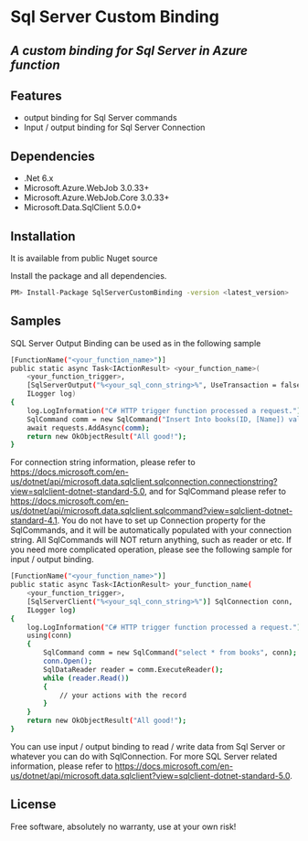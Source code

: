 ﻿# Sql Server Custom Binding
## _A custom binding for Sql Server in Azure function_
## Features

- output binding for Sql Server commands
- Input / output binding for Sql Server Connection
## Dependencies
- .Net 6.x
- Microsoft.Azure.WebJob 3.0.33+
- Microsoft.Azure.WebJob.Core 3.0.33+
- Microsoft.Data.SqlClient 5.0.0+

## Installation

It is available from public Nuget source

Install the package and all dependencies.

```sh
PM> Install-Package SqlServerCustomBinding -version <latest_version>
```

## Samples

SQL Server Output Binding can be used as in the following sample

```sh
[FunctionName("<your_function_name>")]
public static async Task<IActionResult> <your_function_name>(
    <your_function_trigger>,
    [SqlServerOutput("%<your_sql_conn_string>%", UseTransaction = false)] IAsyncCollector<SqlCommand> requests,
    ILogger log)
{
    log.LogInformation("C# HTTP trigger function processed a request.");
    SqlCommand comm = new SqlCommand("Insert Into books(ID, [Name]) values(2, 'book2')");
    await requests.AddAsync(comm);
    return new OkObjectResult("All good!");
}
```

For connection string information, please refer to https://docs.microsoft.com/en-us/dotnet/api/microsoft.data.sqlclient.sqlconnection.connectionstring?view=sqlclient-dotnet-standard-5.0, and for SqlCommand please refer to https://docs.microsoft.com/en-us/dotnet/api/microsoft.data.sqlclient.sqlcommand?view=sqlclient-dotnet-standard-4.1.  You do not have to set up Connection property for the SqlCommands, and it will be automatically populated with your connection string.  All SqlCommands will NOT return anything, such as reader or etc.  If you need more complicated operation, please see the following sample for input / output binding.

```sh
[FunctionName("<your_function_name>")]
public static async Task<IActionResult> your_function_name(
    <your_function_trigger>,
    [SqlServerClient("%<your_sql_conn_string>%")] SqlConnection conn,
    ILogger log)
{
    log.LogInformation("C# HTTP trigger function processed a request.");
    using(conn)
    {
        SqlCommand comm = new SqlCommand("select * from books", conn);
        conn.Open();
        SqlDataReader reader = comm.ExecuteReader();
        while (reader.Read())
        {
            // your actions with the record
        }
    }
    return new OkObjectResult("All good!");
}
```
You can use input / output binding to read / write data from Sql Server or whatever you can do with SqlConnection.  For more SQL Server related information, please refer to https://docs.microsoft.com/en-us/dotnet/api/microsoft.data.sqlclient?view=sqlclient-dotnet-standard-5.0.

## License

Free software, absolutely no warranty, use at your own risk!
